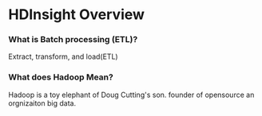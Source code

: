 # HDInsight Overview
### What is Batch processing (ETL)?
Extract, transform, and load(ETL)
### What does Hadoop Mean? 
Hadoop is a toy elephant of Doug Cutting's son. founder of opensource an orgnizaiton big data.

